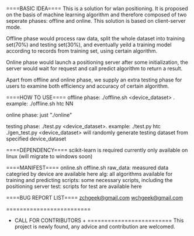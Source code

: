 ====BASIC IDEA====
This is a solution for wlan positioning. It is proposed on the basis of machine learning algorithm and therefore composed of two seperate phases: offline and online. This solution is based on client-server mode.

Offline phase would process raw data, split the whole dataset into training set(70%) and testing set(30%), and eventually yeild a training model according to records from training set, using certain algorithm.

Online phase would launch a positioning server after some initialization, the server would wait for request and call predict algorithm to return a result.

Apart from offline and online phase, we supply an extra testing phase for users to examine both efficiency and accuracy of certain algorithm.

====HOW TO USE====
offline phase: 
	./offline.sh <device_dataset> <algorithm>. 
	example: ./offline.sh htc NN

online phase: 
       just "./online"

testing phase: 
	./test.py <device_dataset>. 
	example: ./test.py htc
	./gen_test.py <device_dataset> will randomly generate testing dataset from specified device_dataset

====DEPENDENCY====
scikit-learn is required
currently only available on linux
(will migrate to windows soon)

====MANIFEST====
online.sh
offline.sh
raw_data: measured data categried by device are available here
alg: all algorithms available for training and predicting
scripts: some necessary scripts, including the positioning server
test: scripts for test are available here

====BUG REPORT LIST====
zchgeek@gmail.com
wchgeek@gmail.com

=========================
+ CALL FOR CONTRIBUTORS +
=========================
This project is newly found, any advice and contribution are welcomed.

